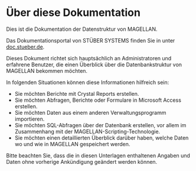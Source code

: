 # Über diese Dokumentation

Dies ist die Dokumentation der Datenstruktur von MAGELLAN.

Das Dokumentationsportal von STÜBER SYSTEMS finden Sie in unter [doc.stueber.de](http://doc.stueber.de).

Dieses Dokument richtet sich hauptsächlich an Administratoren und erfahrene Benutzer, die einen Überblick über die Datenbankstruktur von MAGELLAN bekommen möchten.

In folgenden Situationen können diese Informationen hilfreich sein:

* Sie möchten Berichte mit Crystal Reports erstellen.
* Sie möchten Abfragen, Berichte oder Formulare in Microsoft Access erstellen.
* Sie möchten Daten aus einem anderen Verwaltungsprogramm importieren.
* Sie möchten SQL-Abfragen über der Datenbank erstellen, vor allem im Zusammenhang mit der MAGELLAN-Scripting-Technologie.
* Sie möchten einen detaillierten Überblick darüber haben, welche Daten wo und wie in MAGELLAN gespeichert werden.

Bitte beachten Sie, dass die in diesen Unterlagen enthaltenen Angaben und Daten ohne vorherige Ankündigung geändert werden können.
